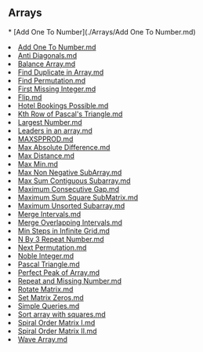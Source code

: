 
<html>
<body>
<h2>Arrays</h2>
<p>
    * [Add One To Number](./Arrays/Add One To Number.md)
    <li><a href="Add One To Number.md">Add One To Number.md</a></li>
    <li><a href="Anti Diagonals.md">Anti Diagonals.md</a></li>
    <li><a href="Balance Array.md">Balance Array.md</a></li>
    <li><a href="Find Duplicate in Array.md">Find Duplicate in Array.md</a></li>
    <li><a href="Find Permutation.md">Find Permutation.md</a></li>
    <li><a href="First Missing Integer.md">First Missing Integer.md</a></li>
    <li><a href="Flip.md">Flip.md</a></li>
    <li><a href="Hotel Bookings Possible.md">Hotel Bookings Possible.md</a></li>
    <li><a href="Kth Row of Pascal's Triangle.md">Kth Row of Pascal's Triangle.md</a></li>
    <li><a href="Largest Number.md">Largest Number.md</a></li>
    <li><a href="Leaders in an array.md">Leaders in an array.md</a></li>
    <li><a href="MAXSPPROD.md">MAXSPPROD.md</a></li>
    <li><a href="Max Absolute Difference.md">Max Absolute Difference.md</a></li>
    <li><a href="Max Distance.md">Max Distance.md</a></li>
    <li><a href="Max Min.md">Max Min.md</a></li>
    <li><a href="Max Non Negative SubArray.md">Max Non Negative SubArray.md</a></li>
    <li><a href="Max Sum Contiguous Subarray.md">Max Sum Contiguous Subarray.md</a></li>
    <li><a href="Maximum Consecutive Gap.md">Maximum Consecutive Gap.md</a></li>
    <li><a href="Maximum Sum Square SubMatrix.md">Maximum Sum Square SubMatrix.md</a></li>
    <li><a href="Maximum Unsorted Subarray.md">Maximum Unsorted Subarray.md</a></li>
    <li><a href="Merge Intervals.md">Merge Intervals.md</a></li>
    <li><a href="Merge Overlapping Intervals.md">Merge Overlapping Intervals.md</a></li>
    <li><a href="Min Steps in Infinite Grid.md">Min Steps in Infinite Grid.md</a></li>
    <li><a href="N By 3 Repeat Number.md">N By 3 Repeat Number.md</a></li>
    <li><a href="Next Permutation.md">Next Permutation.md</a></li>
    <li><a href="Noble Integer.md">Noble Integer.md</a></li>
    <li><a href="Pascal Triangle.md">Pascal Triangle.md</a></li>
    <li><a href="Perfect Peak of Array.md">Perfect Peak of Array.md</a></li>
    <li><a href="Repeat and Missing Number.md">Repeat and Missing Number.md</a></li>
    <li><a href="Rotate Matrix.md">Rotate Matrix.md</a></li>
    <li><a href="Set Matrix Zeros.md">Set Matrix Zeros.md</a></li>
    <li><a href="Simple Queries.md">Simple Queries.md</a></li>
    <li><a href="Sort array with squares.md">Sort array with squares.md</a></li>
    <li><a href="Spiral Order Matrix I.md">Spiral Order Matrix I.md</a></li>
    <li><a href="Spiral Order Matrix II.md">Spiral Order Matrix II.md</a></li>
    <li><a href="Wave Array.md">Wave Array.md</a></li>
</p>
</body>
</html>
